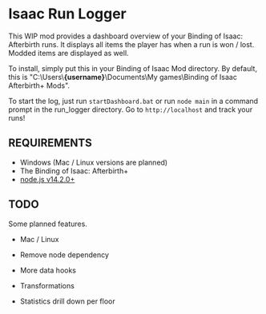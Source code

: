 # Isaac Run Logger

This WIP mod provides a dashboard overview of your Binding of Isaac: Afterbirth runs. It displays all items the player has when a run is won / lost. Modded items are displayed as well.

To install, simply put this in your Binding of Isaac Mod directory. By default, this is "C:\\Users\\**{username}**\\Documents\\My games\\Binding of Isaac Afterbirth+ Mods".

To start the log, just run ```startDashboard.bat``` or run ```node main``` in a command prompt in the run_logger directory. Go to `http://localhost` and track your runs!

## REQUIREMENTS
- Windows (Mac / Linux versions are planned)
- The Binding of Isaac: Afterbirth+
- [node.js v14.2.0+](https://nodejs.org/en/)

## TODO
Some planned features.
- Mac / Linux

- Remove node dependency

- More data hooks

- Transformations

- Statistics drill down per floor
